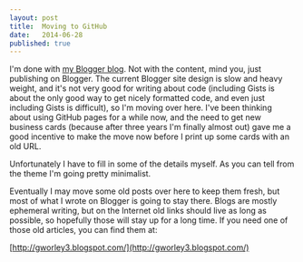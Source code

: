 ```yaml
---
layout: post
title:  Moving to GitHub
date:   2014-06-28
published: true
---
```


I'm done with [my Blogger blog](http://gworley3.blogspot.com/). Not with the content, mind you, just publishing on Blogger. The current Blogger site design is slow and heavy weight, and it's not very good for writing about code (including Gists is about the only good way to get nicely formatted code, and even just including Gists is difficult), so I'm moving over here. I've been thinking about using GitHub pages for a while now, and the need to get new business cards (because after three years I'm finally almost out) gave me a good incentive to make the move now before I print up some cards with an old URL.

Unfortunately I have to fill in some of the details myself. As you can tell from the theme I'm going pretty minimalist.

Eventually I may move some old posts over here to keep them fresh, but most of what I wrote on Blogger is going to stay there. Blogs are mostly ephemeral writing, but on the Internet old links should live as long as possible, so hopefully those will stay up for a long time.  If you need one of those old articles, you can find them at:

[http://gworley3.blogspot.com/](http://gworley3.blogspot.com/)
